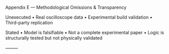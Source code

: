 Appendix E — Methodological Omissions & Transparency

Unexecuted
	•	Real oscilloscope data
	•	Experimental build validation
	•	Third-party replication

Stated
	•	Model is falsifiable
	•	Not a complete experimental paper
	•	Logic is structurally tested but not physically validated

⸻
